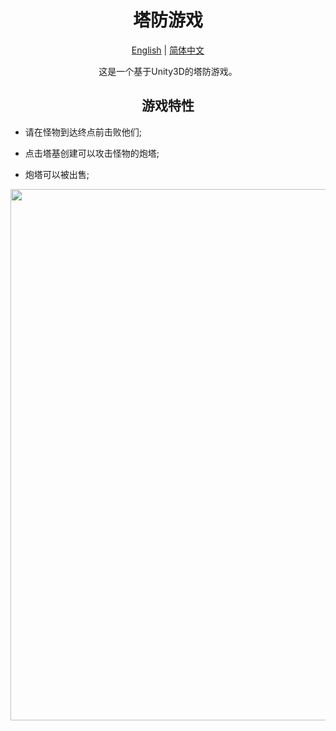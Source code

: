 # <div align="center">塔防游戏</div>

<div align="center">

  [English](README.md) | [简体中文](README.zh-CN.md)

这是一个基于Unity3D的塔防游戏。
</div>

## <div align="center">游戏特性<div/>
  
* 请在怪物到达终点前击败他们;
  
* 点击塔基创建可以攻击怪物的炮塔;
  
* 炮塔可以被出售;
  
<div align="center">
  <p>
      <img width="850" src="https://user-images.githubusercontent.com/71301342/210209694-1ad91647-6377-4b7c-820e-5aaef8930e1d.png">
  </p>
</div>
